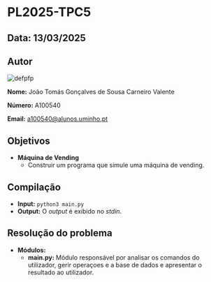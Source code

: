 # PL2025-TPC5

## Data: 13/03/2025

## Autor

![defpfp]

**Nome:** João Tomás Gonçalves de Sousa Carneiro Valente

**Número:** A100540

**Email:** a100540@alunos.uminho.pt

## Objetivos
- **Máquina de Vending**
    - Construir um programa que simule uma máquina de vending.
        

## Compilação
- **Input:** `python3 main.py`
- **Output:** O *output* é exibido no *stdin*.

## Resolução do problema
- **Módulos:**
    - **main.py:** Módulo responsável por analisar os comandos do utilizador, gerir operaçoes e a base de dados e apresentar o resultado ao utilizador.

[defpfp]: https://cdn.discordapp.com/attachments/945777436543565905/1339688481852620940/8PoNI3aPnN1OwAAAAASUVORK5CYII.png?ex=67afa1a0&is=67ae5020&hm=611a110527f81b29368cd857610d53456005ee7132e42634ae455bb47fb36ced&